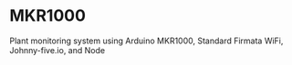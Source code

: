 # MKR1000
Plant monitoring system using Arduino MKR1000, Standard Firmata WiFi, Johnny-five.io, and Node